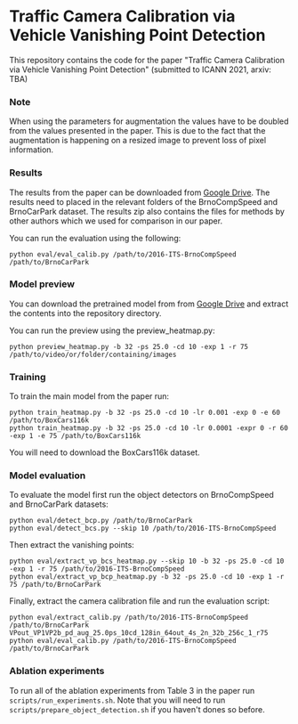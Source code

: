 # Traffic Camera Calibration via Vehicle Vanishing Point Detection

This repository contains the code for the paper "Traffic Camera Calibration via Vehicle Vanishing Point Detection" (submitted to ICANN 2021, arxiv: TBA)

### Note

When using the parameters for augmentation the values have to be doubled from the values presented in the paper. This is due to the fact that the augmentation is happening on a resized image to prevent loss of pixel information.

### Results

The results from the paper can be downloaded from [Google Drive](https://drive.google.com/file/d/1JfG1kZQf82I5y9z5kAom-zlsh8Hw7qvG/view?usp=sharing). The results need to placed in the relevant folders of the BrnoCompSpeed and BrnoCarPark dataset. The results zip also contains the files for methods by other authors which we used for comparison in our paper.

You can run the evaluation using the following:
```
python eval/eval_calib.py /path/to/2016-ITS-BrnoCompSpeed /path/to/BrnoCarPark
```

### Model preview

You can download the pretrained model from from [Google Drive](https://drive.google.com/file/d/1Ppz96cIEol_UqgF2mQpoTxKkGwVvQ38P/view?usp=sharing) and extract the contents into the repository directory.

You can run the preview using the preview_heatmap.py:

```
python preview_heatmap.py -b 32 -ps 25.0 -cd 10 -exp 1 -r 75 /path/to/video/or/folder/containing/images
```

### Training

To train the main model from the paper run:

```
python train_heatmap.py -b 32 -ps 25.0 -cd 10 -lr 0.001 -exp 0 -e 60 /path/to/BoxCars116k
python train_heatmap.py -b 32 -ps 25.0 -cd 10 -lr 0.0001 -expr 0 -r 60 -exp 1 -e 75 /path/to/BoxCars116k
```

You will need to download the BoxCars116k dataset.

### Model evaluation

To evaluate the model first run the object detectors on BrnoCompSpeed and BrnoCarPark datasets:

```
python eval/detect_bcp.py /path/to/BrnoCarPark
python eval/detect_bcs.py --skip 10 /path/to/2016-ITS-BrnoCompSpeed
```

Then extract the vanishing points:

```
python eval/extract_vp_bcs_heatmap.py --skip 10 -b 32 -ps 25.0 -cd 10 -exp 1 -r 75 /path/to/2016-ITS-BrnoCompSpeed
python eval/extract_vp_bcp_heatmap.py -b 32 -ps 25.0 -cd 10 -exp 1 -r 75 /path/to/BrnoCarPark
```

Finally, extract the camera calibration file and run the evaluation script:

```
python eval/extract_calib.py /path/to/2016-ITS-BrnoCompSpeed /path/to/BrnoCarPark VPout_VP1VP2b_pd_aug_25.0ps_10cd_128in_64out_4s_2n_32b_256c_1_r75
python eval/eval_calib.py /path/to/2016-ITS-BrnoCompSpeed /path/to/BrnoCarPark
```

### Ablation experiments

To run all of the ablation experiments from Table 3 in the paper run `scripts/run_experiments.sh`. Note that you will need to run `scripts/prepare_object_detection.sh` if you haven't dones so before.